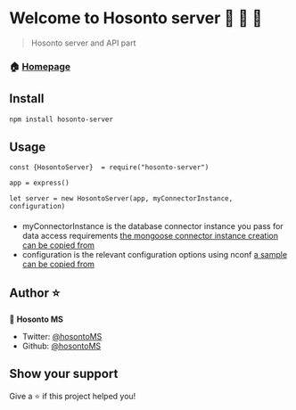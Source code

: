 # Welcome to Hosonto server 🎉 🧡 🧚

> Hosonto server and API part

### 🏠 [Homepage](http://hosonto.com)

## Install

```sh
npm install hosonto-server
```

## Usage

```
const {HosontoServer}  = require("hosonto-server")

app = express()

let server = new HosontoServer(app, myConnectorInstance, configuration)

```

####

- myConnectorInstance is the database connector instance you pass for data access requirements
  [the mongoose connector instance creation can be copied from](lib/db/MyConnector.js)
- configuration is the relevant configuration options using nconf
  [a sample can be copied from](test/config/index.js)

## Author ⭐

👤 **Hosonto MS**

- Twitter: [@hosontoMS](https://twitter.com/hosontoMS)
- Github: [@hosontoMS](https://github.com/hosontoMS)

## Show your support

Give a ⭐️ if this project helped you!
